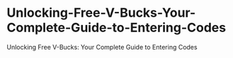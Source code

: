 # Unlocking-Free-V-Bucks-Your-Complete-Guide-to-Entering-Codes
Unlocking Free V-Bucks: Your Complete Guide to Entering Codes
